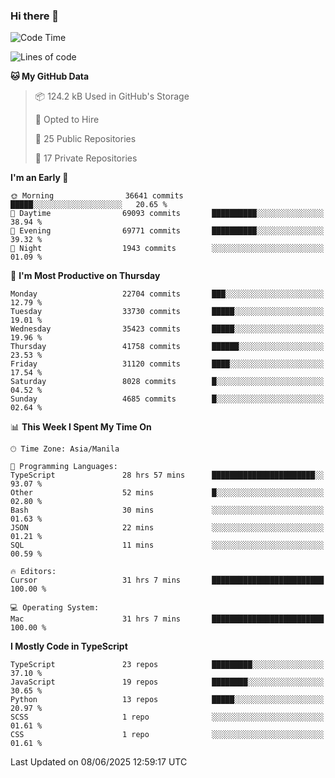 ### Hi there 👋

<!--START_SECTION:waka-->
![Code Time](http://img.shields.io/badge/Code%20Time-1%2C814%20hrs%2041%20mins-blue)

![Lines of code](https://img.shields.io/badge/From%20Hello%20World%20I%27ve%20Written-66.9%20million%20lines%20of%20code-blue)

**🐱 My GitHub Data** 

> 📦 124.2 kB Used in GitHub's Storage 
 > 
> 💼 Opted to Hire
 > 
> 📜 25 Public Repositories 
 > 
> 🔑 17 Private Repositories 
 > 
**I'm an Early 🐤** 

```text
🌞 Morning                36641 commits       █████░░░░░░░░░░░░░░░░░░░░   20.65 % 
🌆 Daytime                69093 commits       ██████████░░░░░░░░░░░░░░░   38.94 % 
🌃 Evening                69771 commits       ██████████░░░░░░░░░░░░░░░   39.32 % 
🌙 Night                  1943 commits        ░░░░░░░░░░░░░░░░░░░░░░░░░   01.09 % 
```
📅 **I'm Most Productive on Thursday** 

```text
Monday                   22704 commits       ███░░░░░░░░░░░░░░░░░░░░░░   12.79 % 
Tuesday                  33730 commits       █████░░░░░░░░░░░░░░░░░░░░   19.01 % 
Wednesday                35423 commits       █████░░░░░░░░░░░░░░░░░░░░   19.96 % 
Thursday                 41758 commits       ██████░░░░░░░░░░░░░░░░░░░   23.53 % 
Friday                   31120 commits       ████░░░░░░░░░░░░░░░░░░░░░   17.54 % 
Saturday                 8028 commits        █░░░░░░░░░░░░░░░░░░░░░░░░   04.52 % 
Sunday                   4685 commits        █░░░░░░░░░░░░░░░░░░░░░░░░   02.64 % 
```


📊 **This Week I Spent My Time On** 

```text
🕑︎ Time Zone: Asia/Manila

💬 Programming Languages: 
TypeScript               28 hrs 57 mins      ███████████████████████░░   93.07 % 
Other                    52 mins             █░░░░░░░░░░░░░░░░░░░░░░░░   02.80 % 
Bash                     30 mins             ░░░░░░░░░░░░░░░░░░░░░░░░░   01.63 % 
JSON                     22 mins             ░░░░░░░░░░░░░░░░░░░░░░░░░   01.21 % 
SQL                      11 mins             ░░░░░░░░░░░░░░░░░░░░░░░░░   00.59 % 

🔥 Editors: 
Cursor                   31 hrs 7 mins       █████████████████████████   100.00 % 

💻 Operating System: 
Mac                      31 hrs 7 mins       █████████████████████████   100.00 % 
```

**I Mostly Code in TypeScript** 

```text
TypeScript               23 repos            █████████░░░░░░░░░░░░░░░░   37.10 % 
JavaScript               19 repos            ████████░░░░░░░░░░░░░░░░░   30.65 % 
Python                   13 repos            █████░░░░░░░░░░░░░░░░░░░░   20.97 % 
SCSS                     1 repo              ░░░░░░░░░░░░░░░░░░░░░░░░░   01.61 % 
CSS                      1 repo              ░░░░░░░░░░░░░░░░░░░░░░░░░   01.61 % 
```




 Last Updated on 08/06/2025 12:59:17 UTC
<!--END_SECTION:waka-->
